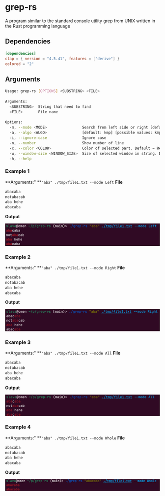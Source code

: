 # grep-rs
A program similar to the standard console utility grep from UNIX written in the Rust programming language

## Dependencies
```toml
[dependencies]
clap = { version = "4.5.41", features = ["derive"] }
colored = "2"
```
## Arguments
```bash
Usage: grep-rs [OPTIONS] <SUBSTRING> <FILE>

Arguments:
  <SUBSTRING>  String that need to find
  <FILE>       File name

Options:
  -m, --mode <MODE>                Search from left side or right [default: all] [possible values: left, right, all, reverse, whole]
  -a, --algo <ALGO>                [default: kmp] [possible values: kmp, boyer-moore]
  -i, --ignore-case                Ignore case
  -n, --number                     Show number of line
  -c, --color <COLOR>              Color of selected part. Default = Red [default: red] [possible values: green, red, blue]
  -w, --window-size <WINDOW_SIZE>  Size of selected window in string. Default value = 10 [default: 10]
  -h, --help            
```
 
 ### Example 1
**Arguments:" **``"aba" ./tmp/file1.txt --mode Left``
**File**
```bash
abacaba
notabacab
aba hehe
abacaba
```
**Output**

![](/images/LeftExample.png "First")

### Example 2
**Arguments:" **``"aba" ./tmp/file1.txt --mode Right``
**File**
```bash
abacaba
notabacab
aba hehe
abacaba
```
**Output**

![](/images/RightExample.png "Second")

### Example 3
**Arguments:" **``"aba" ./tmp/file1.txt --mode All``
**File**
```bash
abacaba
notabacab
aba hehe
abacaba
```
**Output**

![](/images/AllExample.png "Third")

### Example 4
**Arguments:" **``"aba" ./tmp/file1.txt --mode Whole``
**File**
```bash
abacaba
notabacab
aba hehe
abacaba
```
**Output**

![](/images/WholeExample.png "Fourth")
